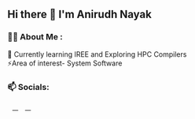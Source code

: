 ## Hi there 👋 I'm Anirudh Nayak
### :man_technologist: About Me :
:seedling: Currently learning IREE and Exploring HPC Compilers<br>
:zap:Area of interest- System Software

### :mailbox: Socials:
<a href="mailto:anirudhnayak944@gmail.com"><img src="https://www.svgrepo.com/show/349378/gmail.svg" height="10px">&nbsp;&nbsp;&nbsp;</a>
<a href="https://www.linkedin.com/in/anirudh-nayak-253916243/"><img src="https://www.svgrepo.com/show/452051/linkedin.svg" height="10px">&nbsp;&nbsp;&nbsp;</a>
